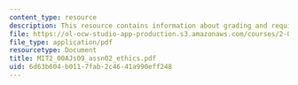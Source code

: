 ```yaml
---
content_type: resource
description: This resource contains information about grading and required readings.
file: https://ol-ocw-studio-app-production.s3.amazonaws.com/courses/2-00aj-exploring-sea-space-earth-fundamentals-of-engineering-design-spring-2009/6d63b604b0117fab2c4641a990eff248_MIT2_00AJs09_assn02_ethics.pdf
file_type: application/pdf
resourcetype: Document
title: MIT2_00AJs09_assn02_ethics.pdf
uid: 6d63b604-b011-7fab-2c46-41a990eff248
---
```

